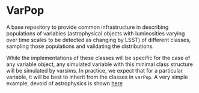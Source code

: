 # VarPop
A base repository to provide common infrastructure in describing populations of variables (astrophysical objects with luminosities varying over time scales to be detected as changing by LSST) of different classes, sampling those populations and validating the distributions.

While the implementations of these classes will be specific for the case of any variable object, any simulated variable with this minimal class structure will be simulated by varsims. In practice, we expect that for a particular variable, it will be best to inherit from the classes in `varPop`. A very simple example, devoid of astrophysics is shown [here](./examples/Demo_Population.ipynb)


